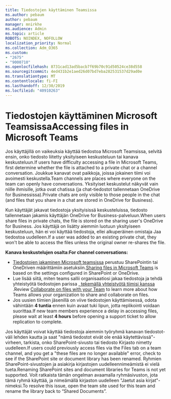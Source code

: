 ```yaml
---
title: Tiedostojen käyttäminen Teamsissa
ms.author: pebaum
author: pebaum
manager: mnirkhe
ms.audience: Admin
ms.topic: article
ROBOTS: NOINDEX, NOFOLLOW
localization_priority: Normal
ms.collection: Adm_O365
ms.custom:
- "2675"
- "9000710"
ms.openlocfilehash: 8731cad13ad5bacb7f69b70c91d50524ce38d558
ms.sourcegitcommit: 4ed431b2e1aed26d07bd7eba282531537d29ad0e
ms.translationtype: MT
ms.contentlocale: fi-FI
ms.lasthandoff: 12/30/2019
ms.locfileid: "40910263"
---
```

# <a name="accessing-files-in-microsoft-teams"></a><span data-ttu-id="afc4c-102">Tiedostojen käyttäminen Microsoft Teamsissa</span><span class="sxs-lookup"><span data-stu-id="afc4c-102">Accessing files in Microsoft Teams</span></span>

<span data-ttu-id="afc4c-103">Jos käyttäjillä on vaikeuksia käyttää tiedostoa Microsoft Teamsissa, selvitä ensin, onko tiedosto liitetty yksityiseen keskusteluun tai kanava keskusteluun.</span><span class="sxs-lookup"><span data-stu-id="afc4c-103">If users have difficulty accessing a file in Microsoft Teams, first determine whether the file is attached to a private chat or a channel conversation.</span></span> <span data-ttu-id="afc4c-104">Joukkue kanavat ovat paikkoja, joissa jokainen tiimi voi avoimesti keskustella.</span><span class="sxs-lookup"><span data-stu-id="afc4c-104">Team channels are places where everyone on the team can openly have conversations.</span></span> <span data-ttu-id="afc4c-105">Yksityiset keskustelut näkyvät vain niille ihmisille, jotka ovat chatissa (ja chat-tiedostot tallennetaan OneDrive for Businessissa).</span><span class="sxs-lookup"><span data-stu-id="afc4c-105">Private chats are only visible to those people in the chat (and files that you share in a chat are stored in OneDrive for Business).</span></span>

<span data-ttu-id="afc4c-106">Kun käyttäjät jakavat tiedostoja yksityisissä keskusteluissa, tiedosto tallennetaan jakamis käyttäjän OneDrive for Business-palveluun.</span><span class="sxs-lookup"><span data-stu-id="afc4c-106">When users share files in private chats, the file is stored on the sharing user's OneDrive for Business.</span></span> <span data-ttu-id="afc4c-107">Jos käyttäjä on lisätty aiemmin luotuun yksityiseen keskusteluun, hän ei voi käyttää tiedostoja, ellei alkuperäinen omistaja Jaa tiedostoa uudelleen.</span><span class="sxs-lookup"><span data-stu-id="afc4c-107">If a user was added to an existing private chat, they won't be able to access the files unless the original owner re-shares the file.</span></span>    

<span data-ttu-id="afc4c-108">**Kanava keskustelujen osalta:**</span><span class="sxs-lookup"><span data-stu-id="afc4c-108">**For channel conversations:**</span></span>

- <span data-ttu-id="afc4c-109">[Tiedostojen jakaminen Microsoft teamsissa](https://docs.microsoft.com/MicrosoftTeams/sharing-files-in-teams) perustuu SharePointin tai OneDriven määrittämiin asetuksiin.</span><span class="sxs-lookup"><span data-stu-id="afc4c-109">[Sharing files in Microsoft Teams](https://docs.microsoft.com/MicrosoftTeams/sharing-files-in-teams) is based on the settings configured in SharePoint or OneDrive.</span></span> 
- <span data-ttu-id="afc4c-110">Lue lisää siitä, miten teams sallii organisaatiosi jakaa tiedostoja ja tehdä yhteistyötä tiedostojen parissa [, tekemällä yhteistyötä tiimisi kanssa](https://support.office.com/article/Collaborate-on-files-with-your-Team-9b200289-dbac-4823-85bd-628a5c7bb0ae) .</span><span class="sxs-lookup"><span data-stu-id="afc4c-110">Review [Collaborate on files with your Team](https://support.office.com/article/Collaborate-on-files-with-your-Team-9b200289-dbac-4823-85bd-628a5c7bb0ae) to learn more about how Teams allows your organization to share and collaborate on files.</span></span> 
- <span data-ttu-id="afc4c-111">Jos uusien tiimien jäsenillä on viive tiedostojen käyttämisessä, odota vähintään **4 tuntia** ennen kuin avaat tuki lipun, jotta replikointi voidaan suorittaa.</span><span class="sxs-lookup"><span data-stu-id="afc4c-111">If new team members experience a delay in accessing files, please wait at least **4 hours** before opening a support ticket to allow replication to complete.</span></span> 

<span data-ttu-id="afc4c-112">Jos käyttäjät voivat käyttää tiedostoja aiemmin työryhmä kanavan tiedostot-väli lehden kautta ja saat "nämä tiedostot eivät ole enää käytettävissä"-virheen, tarkista, onko SharePoint-sivusto tai tiedosto Kirjasto nimetty uudelleen.</span><span class="sxs-lookup"><span data-stu-id="afc4c-112">If users could previously access files via the Files tab on a team channel, and you get a "these files are no longer available" error, check to see if the SharePoint site or document library has been renamed.</span></span> <span data-ttu-id="afc4c-113">Ryhmien SharePoint-sivustojen ja asiakirja kirjastojen uudelleennimeämistä ei vielä tueta.</span><span class="sxs-lookup"><span data-stu-id="afc4c-113">Renaming SharePoint sites and document libraries for Teams is not yet supported.</span></span> <span data-ttu-id="afc4c-114">Voit ratkaista tämän ongelman avaamalla ryhmäsivuston, jota tämä ryhmä käyttää, ja nimeämällä kirjaston uudelleen "Jaetut asia kirjat"-nimeksi.</span><span class="sxs-lookup"><span data-stu-id="afc4c-114">To resolve this issue, open the team site used for this team and rename the library back to “Shared Documents”.</span></span>